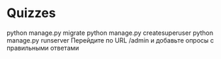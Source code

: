 # Quizzes
python manage.py migrate
python manage.py createsuperuser
python manage.py runserver
Перейдите по URL /admin и добавьте опросы с правильными ответами
